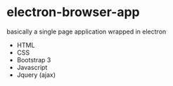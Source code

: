 # electron-browser-app
basically a single page application wrapped in electron

* HTML
* CSS
* Bootstrap 3
* Javascript
* Jquery (ajax)
